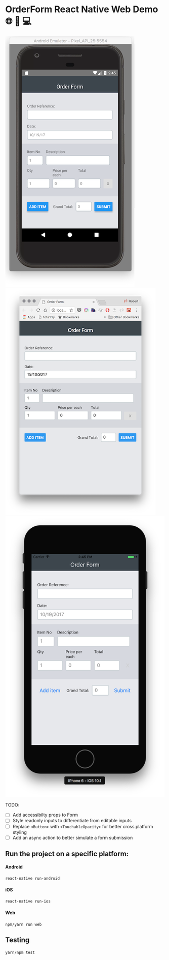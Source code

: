 # OrderForm React Native Web Demo :globe_with_meridians: :iphone: :computer:

![Android Order Form](1.png "Android Order Form")
![iOS Order Form](2.png "iOS Order Form")
![Desktop Chrome Order Form](3.png "Desktop Chrome Order Form")

TODO:
- [ ] Add accessibilty props to Form
- [ ] Style readonly inputs to differentiate from editable inputs
- [ ] Replace `<Button>` with `<TouchableOpacity>` for better cross platform styling
- [ ] Add an async action to better simulate a form submission

## Run the project on a specific platform:

#### Android
`react-native run-android`

#### iOS
`react-native run-ios`

#### Web
`npm/yarn run web`

## Testing
`yarn/npm test`